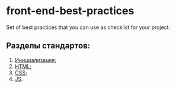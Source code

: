 # front-end-best-practices
Set of best practices that you can use as checklist for your project.

## Разделы стандартов:
  1. [Инициализация](./Initiation.md);
  2. [HTML](./HTML/README.md);
  3. [CSS](./CSS/README.md);
  4. [JS](./JS/README.md).
